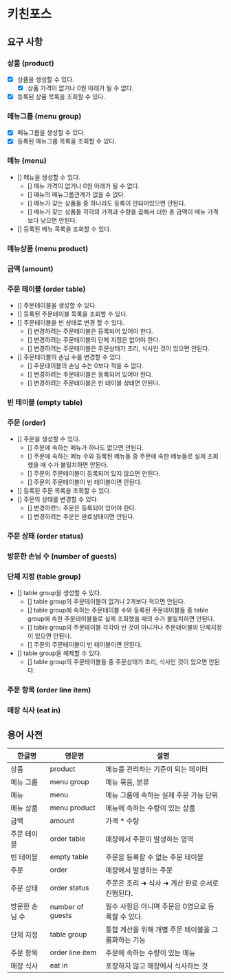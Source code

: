# 키친포스

## 요구 사항
### 상품 (product)
- [x] 상품을 생성할 수 있다.
    - [x] 상품 가격이 없거나 0원 아래가 될 수 없다.
- [x] 등록된 상품 목록을 조회할 수 있다.

### 메뉴그룹 (menu group)
- [x] 메뉴그룹을 생성할 수 있다.
- [x] 등록된 메뉴그룹 목록을 조회할 수 있다.

### 메뉴 (menu)
- [] 메뉴을 생성할 수 있다.
    - [] 메뉴 가격이 없거나 0원 아래가 될 수 없다.
    - [] 메뉴의 메뉴그룹관계가 없을 수 없다.
    - [] 메뉴가 갖는 상품들 중 하나라도 등록이 안되어있으면 안된다.
    - [] 메뉴가 갖는 상품들 각각의 가격과 수량을 곱해서 더한 총 금액이 메뉴 가격보다 낮으면 안된다.
- [] 등록된 메뉴 목록을 조회할 수 있다.

### 메뉴상품 (menu product)

### 금액 (amount)

### 주문 테이블 (order table)
- [] 주문테이블을 생성할 수 있다.
- [] 등록된 주문테이블 목록을 조회할 수 있다.
- [] 주문테이블을 빈 상태로 변경 할 수 있다.
    - [] 변경하려는 주문테이블은 등록되어 있어야 한다.
    - [] 변경하려는 주문테이블의 단체 지정은 없어야 한다.
    - [] 변경하려는 주문테이블은 주문상태가 조리, 식사인 것이 있으면 안된다.
- [] 주문테이블의 손님 수를 변경할 수 있다.
    - [] 주문테이블의 손님 수는 0보다 적을 수 없다.
    - [] 변경하려는 주문테이블은 등록되어 있어야 한다.
    - [] 변경하려는 주문테이블은 빈 테이블 상태면 안된다.

### 빈 테이블 (empty table)

### 주문 (order)
- [] 주문을 생성할 수 있다.
    - [] 주문에 속하는 메뉴가 하나도 없으면 안된다.
    - [] 주문에 속하는 메뉴 수와 등록된 메뉴들 중 주문에 속한 메뉴들로 실제 조회했을 때 수가 불일치하면 안된다.
    - [] 주문의 주문테이블이 등록되어 있지 않으면 안된다.
    - [] 주문의 주문테이블이 빈 테이블이면 안된다.
- [] 등록된 주문 목록을 조회할 수 있다.
- [] 주문의 상태를 변경할 수 있다.
    - [] 변경하련느 주문은 등록되어 있어야 한다.
    - [] 변경하려는 주문은 완료상태이면 안된다.

### 주문 상태 (order status)

### 방문한 손님 수 (number of guests)

### 단체 지정 (table group)
- [] table group을 생성할 수 있다.
    - [] table group의 주문테이블이 없거나 2개보다 적으면 안된다.
    - [] table group에 속하는 주문테이블 수와 등록된 주문테이블들 중 table group에 속한 주문테이블들로 실제 조회했을 때의 수가 불일치하면 안된다.
    - [] table group의 주문테이블 각각이 빈 것이 아니거나 주문테이블의 단체지정이 있으면 안된다.
    - [] 주문의 주문테이블이 빈 테이블이면 안된다.
- [] table group을 헤제할 수 있다.
    - [] table group의 주문테이블들 중 주문상태가 조리, 식사인 것이 있으면 안된다.

### 주문 항목 (order line item)

### 매장 식사 (eat in)




## 용어 사전

| 한글명 | 영문명 | 설명 |
| --- | --- | --- |
| 상품 | product | 메뉴를 관리하는 기준이 되는 데이터 |
| 메뉴 그룹 | menu group | 메뉴 묶음, 분류 |
| 메뉴 | menu | 메뉴 그룹에 속하는 실제 주문 가능 단위 |
| 메뉴 상품 | menu product | 메뉴에 속하는 수량이 있는 상품 |
| 금액 | amount | 가격 * 수량 |
| 주문 테이블 | order table | 매장에서 주문이 발생하는 영역 |
| 빈 테이블 | empty table | 주문을 등록할 수 없는 주문 테이블 |
| 주문 | order | 매장에서 발생하는 주문 |
| 주문 상태 | order status | 주문은 조리 ➜ 식사 ➜ 계산 완료 순서로 진행된다. |
| 방문한 손님 수 | number of guests | 필수 사항은 아니며 주문은 0명으로 등록할 수 있다. |
| 단체 지정 | table group | 통합 계산을 위해 개별 주문 테이블을 그룹화하는 기능 |
| 주문 항목 | order line item | 주문에 속하는 수량이 있는 메뉴 |
| 매장 식사 | eat in | 포장하지 않고 매장에서 식사하는 것 |

